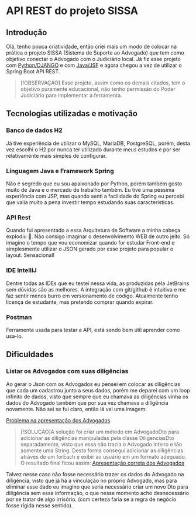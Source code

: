 # API REST do projeto SISSA

## Introdução

Olá, tenho pouca criatividade, então criei mais um modo de colocar na prática o projeto SISSA (Sistema de Suporte ao Advogado) que tem como objetivo conectar o Advogado com o Judiciário local. Já fiz esse projeto com <a href="https://github.com/victorramide/sissa">Python/DJANGO</a> e com <a href="https://github.com/victorramide/SISSAJSF">Java/JSF</a> e agora chegou a vez de utilizar o Spring Boot API REST.

>[!OBSERVAÇÃO]
>Esse projeto, assim como os demais citados, tem o objetivo puramente educacional, não tenho permissão do Poder Judiciário para implementar a ferramenta.

## Tecnologias utilizadas e motivação

### Banco de dados H2
Já tive experiência de utilizar o MySQL, MariaDB, PostgreSQL, porém, desta vez escolhi o H2 por nunca ter utilizado durante meus estudos e por ser relativamente mais simples de configurar.

### Linguagem Java e Framework Spring
Não é segredo que eu sou apaixonado por Python, porém também gosto muito de Java e o mercado de trabalho também. Eu tive uma péssima experiência com JSP, mas quando senti a facilidade do Spring eu percebi que valia muito a pena investir tempo estudando suas características.

### API Rest
Quando fui apresentado a essa Arquitetura de Software a minha cabeça explodiu 🤯. Não consigo imaginar o desenvolvimento WEB de outro jeito. Só imagino o tempo que vou economizar quando for estudar Front-end e simplesmente utilizar o JSON gerado por esse projeto para popular o layout. Sensacional!

### IDE IntelliJ
Dentre todas as IDEs que eu testei nessa vida, as produzidas pela JetBrains sem dúvidas são as melhores. A integração com git/github é intuitiva e me faz sentir menos burro em versionamento de código. Atualmente tenho licença de estudante, mas pretendo comprar quando expirar.

### Postman
Ferramenta usada para testar a API, está sendo bem útil aprender como usa-lo.

## Dificuldades

### Listar os Advogados com suas diligências
Ao gerar o Json com os Advogados eu pensei em colocar as diligências que cada um cadastrou junto a seus dados, porém me deparei com um loop infinito de dados, visto que sempre que eu chamava as diligências vinha os dados do Advogado também que por sua vez chamava a diligência novamente. Não sei se fui claro, então lá vai uma imagem:

[Problema na apresentação dos Advogados](docs/001.png)

>[!SOLUÇÃO]A solução foi criar um método em AdvogadoDto para adicionar as diligências manipuladas pela classe DiligenciasDto separadamente, visto que essa não trazia o Advogado inteiro e tão somente uma String. Desta forma consegui adicionar as diligências atráves de um forEach e exibir ao usuário em um formato adequado. O resultado final ficou assim: [Apresentação correta dos Advogados](docs/002.png)

Talvez nesse caso não fosse necessário trazer os dados do Advogado na diligência, visto que já há a vinculação no próprio Advogado, mas para eliminar esse dado eu imagino que seria necessário criar um novo Dto para diligência sem essa informação, o que nesse momento acho desnecessário por se tratar de algo irrisório. (com certeza faria se a regra de negócio fosse rígida nesse sentido).




